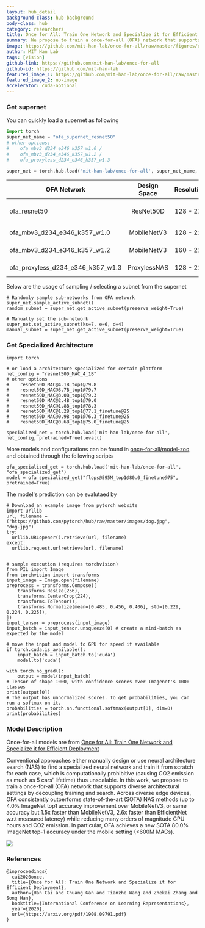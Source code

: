 ```yaml
---
layout: hub_detail
background-class: hub-background
body-class: hub
category: researchers
title: Once for All: Train One Network and Specialize it for Efficient Deployment
summary: We propose to train a once-for-all (OFA) network that supports diverse architectural settings by decoupling training and search, thus achieving efficient inference across many devices and resource constraints, especially on edge devices.
image: https://github.com/mit-han-lab/once-for-all/raw/master/figures/overview.png
author: MIT Han Lab
tags: [vision]
github-link: https://github.com/mit-han-lab/once-for-all
github-id: https://github.com/mit-han-lab
featured_image_1: https://github.com/mit-han-lab/once-for-all/raw/master/figures/cnn_imagenet_new.png
featured_image_2: no-image
accelerator: cuda-optional
---
```


### Get supernet

You can quickly load a supernet as following

```python
import torch
super_net_name = "ofa_supernet_resnet50" 
# other options: 
#    ofa_mbv3_d234_e346_k357_w1.0 / 
#    ofa_mbv3_d234_e346_k357_w1.2 / 
#    ofa_proxyless_d234_e346_k357_w1.3

super_net = torch.hub.load('mit-han-lab/once-for-all', super_net_name, pretrained=True).eval()
```
| OFA Network         | Design Space | Resolution | Width Multiplier |  Depth |  Expand Ratio |  kernel Size | 
|----------------------|:----------:|:----------:|:---------:|:------------:|:---------:|:------------:|
| ofa_resnet50 | ResNet50D | 128 - 224 | 0.65, 0.8, 1.0 | 0, 1, 2 | 0.2, 0.25, 0.35 | 3 |
| ofa_mbv3_d234_e346_k357_w1.0 | MobileNetV3 | 128 - 224 | 1.0 | 2, 3, 4 | 3, 4, 6 | 3, 5, 7 |
| ofa_mbv3_d234_e346_k357_w1.2 | MobileNetV3 | 160 - 224 | 1.2 | 2, 3, 4 | 3, 4, 6 | 3, 5, 7 |
| ofa_proxyless_d234_e346_k357_w1.3 | ProxylessNAS | 128 - 224 | 1.3 | 2, 3, 4 | 3, 4, 6 | 3, 5, 7 |

Below are the usage of sampling / selecting a subnet from the supernet 

```
# Randomly sample sub-networks from OFA network
super_net.sample_active_subnet()
random_subnet = super_net.get_active_subnet(preserve_weight=True)
    
# Manually set the sub-network
super_net.set_active_subnet(ks=7, e=6, d=4)
manual_subnet = super_net.get_active_subnet(preserve_weight=True)
```


### Get Specialized Architecture

```
import torch

# or load a architecture specialized for certain platform
net_config = "resnet50D_MAC_4_1B"
# other options
#    resnet50D_MAC@4.1B_top1@79.8
#    resnet50D_MAC@3.7B_top1@79.7
#    resnet50D_MAC@3.0B_top1@79.3
#    resnet50D_MAC@2.4B_top1@79.0
#    resnet50D_MAC@1.8B_top1@78.3
#    resnet50D_MAC@1.2B_top1@77.1_finetune@25
#    resnet50D_MAC@0.9B_top1@76.3_finetune@25
#    resnet50D_MAC@0.6B_top1@75.0_finetune@25

specialized_net = torch.hub.load('mit-han-lab/once-for-all', net_config, pretrained=True).eval()
```

More models and configurations can be found in [once-for-all/model-zoo](https://github.com/mit-han-lab/once-for-all#evaluate-1)
and obtained through the following scripts

```
ofa_specialized_get = torch.hub.load('mit-han-lab/once-for-all', "ofa_specialized_get")
model = ofa_specialized_get("flops@595M_top1@80.0_finetune@75", pretrained=True)
```

The model's prediction can be evalutaed by 
```
# Download an example image from pytorch website
import urllib
url, filename = ("https://github.com/pytorch/hub/raw/master/images/dog.jpg", "dog.jpg")
try: 
  urllib.URLopener().retrieve(url, filename)
except: 
  urllib.request.urlretrieve(url, filename)


# sample execution (requires torchvision)
from PIL import Image
from torchvision import transforms
input_image = Image.open(filename)
preprocess = transforms.Compose([
    transforms.Resize(256),
    transforms.CenterCrop(224),
    transforms.ToTensor(),
    transforms.Normalize(mean=[0.485, 0.456, 0.406], std=[0.229, 0.224, 0.225]),
])
input_tensor = preprocess(input_image)
input_batch = input_tensor.unsqueeze(0) # create a mini-batch as expected by the model

# move the input and model to GPU for speed if available
if torch.cuda.is_available():
    input_batch = input_batch.to('cuda')
    model.to('cuda')

with torch.no_grad():
    output = model(input_batch)
# Tensor of shape 1000, with confidence scores over Imagenet's 1000 classes
print(output[0])
# The output has unnormalized scores. To get probabilities, you can run a softmax on it.
probabilities = torch.nn.functional.softmax(output[0], dim=0)
print(probabilities)

```


### Model Description
Once-for-all models are from [Once for All: Train One Network and Specialize it for Efficient Deployment](https://arxiv.org/abs/1908.09791)


Conventional approaches either manually design or use neural architecture search (NAS) to find a specialized neural network and train it from scratch for each case, which is computationally prohibitive (causing CO2 emission as much as 5 cars' lifetime) thus unscalable. In this work, we propose to train a once-for-all (OFA) network that supports diverse architectural settings by decoupling training and search. Across diverse edge devices, OFA consistently outperforms state-of-the-art (SOTA) NAS methods (up to 4.0% ImageNet top1 accuracy improvement over MobileNetV3, or same accuracy but 1.5x faster than MobileNetV3, 2.6x faster than EfficientNet w.r.t measured latency) while reducing many orders of magnitude GPU hours and CO2 emission. In particular, OFA achieves a new SOTA 80.0% ImageNet top-1 accuracy under the mobile setting (<600M MACs).

![](https://github.com/mit-han-lab/once-for-all/raw/master/figures/cnn_imagenet_new.png)

### References

```
@inproceedings{
  cai2020once,
  title={Once for All: Train One Network and Specialize it for Efficient Deployment},
  author={Han Cai and Chuang Gan and Tianzhe Wang and Zhekai Zhang and Song Han},
  booktitle={International Conference on Learning Representations},
  year={2020},
  url={https://arxiv.org/pdf/1908.09791.pdf}
}
```
